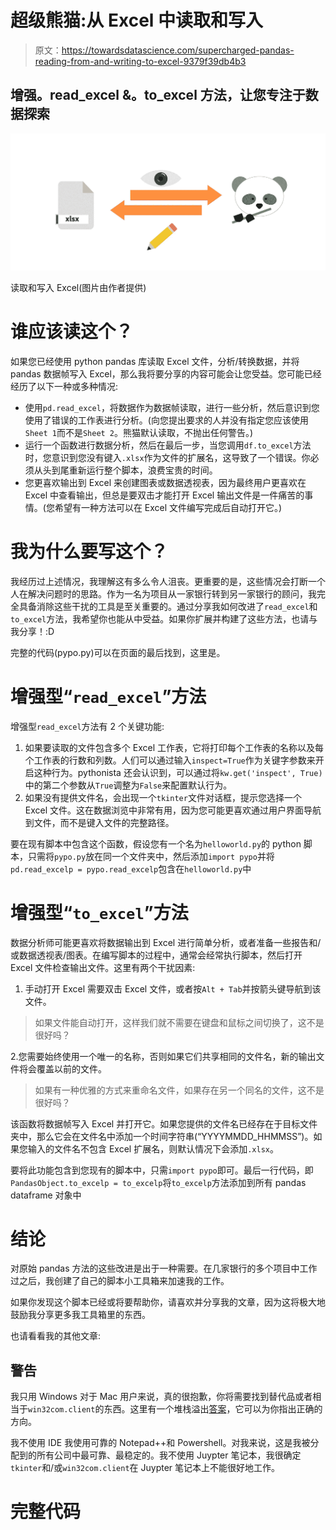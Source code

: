 # 超级熊猫:从 Excel 中读取和写入

> 原文：<https://towardsdatascience.com/supercharged-pandas-reading-from-and-writing-to-excel-9379f39db4b3>

## 增强。read_excel &。to_excel 方法，让您专注于数据探索

![](img/7066d19fab51c0b8b17c5d21214bef86.png)

读取和写入 Excel(图片由作者提供)

# 谁应该读这个？

如果您已经使用 python pandas 库读取 Excel 文件，分析/转换数据，并将 pandas 数据帧写入 Excel，那么我将要分享的内容可能会让您受益。您可能已经经历了以下一种或多种情况:

*   使用`pd.read_excel`，将数据作为数据帧读取，进行一些分析，然后意识到您使用了错误的工作表进行分析。(向您提出要求的人并没有指定您应该使用`Sheet 1`而不是`Sheet 2`。熊猫默认读取，不抛出任何警告。)
*   运行一个函数进行数据分析，然后在最后一步，当您调用`df.to_excel`方法时，您意识到您没有键入`.xlsx`作为文件的扩展名，这导致了一个错误。你必须从头到尾重新运行整个脚本，浪费宝贵的时间。
*   您更喜欢输出到 Excel 来创建图表或数据透视表，因为最终用户更喜欢在 Excel 中查看输出，但总是要双击才能打开 Excel 输出文件是一件痛苦的事情。(您希望有一种方法可以在 Excel 文件编写完成后自动打开它。)

# 我为什么要写这个？

我经历过上述情况，我理解这有多么令人沮丧。更重要的是，这些情况会打断一个人在解决问题时的思路。作为一名为项目从一家银行转到另一家银行的顾问，我完全具备消除这些干扰的工具是至关重要的。通过分享我如何改进了`read_excel`和`to_excel`方法，我希望你也能从中受益。如果你扩展并构建了这些方法，也请与我分享！:D

完整的代码(pypo.py)可以在页面的最后找到，这里是。

# 增强型“`read_excel`”方法

增强型`read_excel`方法有 2 个关键功能:

1.  如果要读取的文件包含多个 Excel 工作表，它将打印每个工作表的名称以及每个工作表的行数和列数。人们可以通过输入`inspect=True`作为关键字参数来开启这种行为。pythonista 还会认识到，可以通过将`kw.get('inspect', True)`中的第二个参数从`True`调整为`False`来配置默认行为。
2.  如果没有提供文件名，会出现一个`tkinter`文件对话框，提示您选择一个 Excel 文件。这在数据浏览中非常有用，因为您可能更喜欢通过用户界面导航到文件，而不是键入文件的完整路径。

要在现有脚本中包含这个函数，假设您有一个名为`helloworld.py`的 python 脚本，只需将`pypo.py`放在同一个文件夹中，然后添加`import pypo`并将`pd.read_excelp = pypo.read_excelp`包含在`helloworld.py`中

# 增强型“`to_excel`”方法

数据分析师可能更喜欢将数据输出到 Excel 进行简单分析，或者准备一些报告和/或数据透视表/图表。在编写脚本的过程中，通常会经常执行脚本，然后打开 Excel 文件检查输出文件。这里有两个干扰因素:

1.  手动打开 Excel 需要双击 Excel 文件，或者按`Alt + Tab`并按箭头键导航到该文件。

> 如果文件能自动打开，这样我们就不需要在键盘和鼠标之间切换了，这不是很好吗？

2.您需要始终使用一个唯一的名称，否则如果它们共享相同的文件名，新的输出文件将会覆盖以前的文件。

> 如果有一种优雅的方式来重命名文件，如果存在另一个同名的文件，这不是很好吗？

该函数将数据帧写入 Excel 并打开它。如果您提供的文件名已经存在于目标文件夹中，那么它会在文件名中添加一个时间字符串(“YYYYMMDD_HHMMSS”)。如果您输入的文件名不包含 Excel 扩展名，则默认情况下会添加`.xlsx`。

要将此功能包含到您现有的脚本中，只需`import pypo`即可。最后一行代码，即`PandasObject.to_excelp = to_excelp`将`to_excelp`方法添加到所有 pandas dataframe 对象中

# 结论

对原始 pandas 方法的这些改进是出于一种需要。在几家银行的多个项目中工作过之后，我创建了自己的脚本小工具箱来加速我的工作。

如果你发现这个脚本已经或将要帮助你，请喜欢并分享我的文章，因为这将极大地鼓励我分享更多我工具箱里的东西。

也请看看我的其他文章:

[](/how-to-compare-2-dataframes-easily-b8f6788d5f07)  [](/how-to-create-a-list-of-files-folders-and-subfolders-and-then-export-as-excel-6ce9eaa3867a)  

## 警告

我只用 Windows 对于 Mac 用户来说，真的很抱歉，你将需要找到替代品或者相当于`win32com.client`的东西。这里有一个堆栈溢出[答案](https://stackoverflow.com/a/29629721/8350440)，它可以为你指出正确的方向。

我不使用 IDE 我使用可靠的 Notepad++和 Powershell。对我来说，这是我被分配到的所有公司中最可靠、最稳定的。我不使用 Juypter 笔记本，我很确定`tkinter`和/或`win32com.client`在 Juypter 笔记本上不能很好地工作。

# 完整代码
